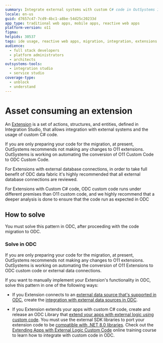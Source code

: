 ```yaml
---
summary: Integrate external systems with custom C# code in OutSystems 11 (O11) and OutSystems Developer Cloud (ODC), optimizing database connections and code migration.
locale: en-us
guid: d7657c47-7cd9-4bc1-a8be-54d25c20233d
app_type: traditional web apps, mobile apps, reactive web apps
platform-version: o11
figma:
helpids: 30537
tags: ide usage, reactive web apps, migration, integration, extensions
audience:
  - full stack developers
  - platform administrators
  - architects
outsystems-tools:
  - integration studio
  - service studio
coverage-type:
  - unblock
  - understand
---
```

# Asset consuming an extension

An [Extension](../../integration-with-systems/integration-studio/getting-started/extension.md) is a set of actions, structures, and entities, defined in Integration Studio, that allows integration with external systems and the usage of custom C# code.

<div class="info" markdown="1">

If you are only preparing your code for the migration, at present, OutSystems recommends not making any changes to O11 extensions. OutSystems is working on automating the conversion of O11 Custom Code to ODC Custom Code.

For Extensions with external database connections, in order to take full benefit of ODC data fabric it's highly recommended that all external database connections are reviewed.

For Extensions with Custom C# code, ODC custom code runs under different premises than O11 custom code, and we highly recommend that a deeper analysis is done to ensure that the code run as expected in ODC

</div>

## How to solve

You must solve this pattern in ODC, after proceeding with the code migration to ODC.

### Solve in ODC

<div class="info" markdown="1">

If you are only preparing your code for the migration, at present, OutSystems recommends not making any changes to O11 extensions. OutSystems is working on automating the conversion of O11 Extensions to ODC custom code or external data connections.

</div>

If you want to manually implement your Extension's functionality in ODC, solve this pattern in one of the following ways:

* If you Extension connects to an [external data source that's supported in ODC](https://success.outsystems.com/documentation/outsystems_developer_cloud/integration_with_external_systems/integrate_with_external_data_sources/#supported-systems), create the [integration with external data sources in ODC](https://success.outsystems.com/documentation/outsystems_developer_cloud/integration_with_external_systems/integrate_with_external_data_sources/).

* If you Extension extends your apps with custom C# code, create and release an ODC Library that [extend your apps with external logic using custom code](https://success.outsystems.com/documentation/outsystems_developer_cloud/building_apps/extend_your_apps_with_external_logic_using_custom_code/). You must use the external SDK libraries to port your extension code to be [compatible with .NET 8.0 libraries](https://success.outsystems.com/documentation/outsystems_developer_cloud/building_apps/extend_your_apps_with_external_logic_using_custom_code/external_libraries_sdk_readme/#prerequisites). Check out the [Extending Apps with External Logic Custom Code](https://www.outsystems.com/tk/redirect?g=A7E04701-A3EE-409A-81A9-2133340E78E9) online training course to learn how to integrate with custom code in ODC.

